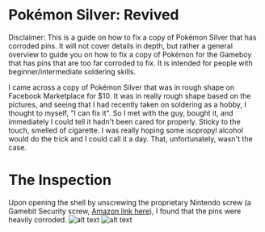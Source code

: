 # Pokémon Silver: Revived

Disclaimer: This is a guide on how to fix a copy of Pokémon Silver that has corroded pins. It will not cover details in depth, but rather a general overview to guide you on how to fix a copy of Pokémon for the Gameboy that has pins that are too far corroded to fix. It is intended for people with beginner/intermediate soldering skills.

I came across a copy of Pokémon Silver that was in rough shape on Facebook Marketplace for $10. It was in really rough shape based on the pictures, and seeing that I had recently taken on soldering as a hobby, I thought to myself, "I can fix it". So I met with the guy, bought it, and immediately I could tell it hadn't been cared for properly. Sticky to the touch, smelled of cigarette. I was really hoping some isopropyl alcohol would do the trick and I could call it a day. That, unfortunately, wasn't the case.

# The Inspection
Upon opening the shell by unscrewing the proprietary Nintendo screw (a Gamebit Security screw, [Amazon link here]([https://www.google.com](https://www.amazon.com/Screwdriver-EMiEN-Double-End-Security-Cartridges/dp/B08HRXHFKW/ref=sr_1_5?crid=1SBHESECJHQVU&dib=eyJ2IjoiMSJ9.a4wqupWsvWObWpEXmIGrpyRrRiycC7z4NEqBbpOl1OAJQYuf2XNUn2RzPvXLGZ1lHlQ7cwmi4gyy6yE_nRXiibB4Oya_dsAjULrmZxrmEosqReoexq0416b1-axozHd0W0hp3crVw-QYVFu24MBYEmvyqdOaMgGQcDFZZs8Oa2UcexsJ-sPEXcQ1pMiWbDzh8ioTifNWj-mX9utcM8KYeUty7RZ2LjMhKAMHutPNH-6IaKmIC0BwJCSBEKJnrp6rjwMISwFH2YdF_8kQNULvIVW3Dc_w9McTlwjOentJO-Y.xI93vdZHEePLL8Jdns3zfD2_BkdNXjRpZXVCEXIceP4&dib_tag=se&keywords=gamebit+screwdriver&qid=1717039776&sprefix=gamebi+screwdriver%2Caps%2C131&sr=8-5))), I found that the pins were heavily corroded. 
![alt text](https://github.com/nillawafers11/Pokemon-Revival-Revived/blob/main/GB/IMG_3092.jpg)
![alt text](https://github.com/nillawafers11/Pokemon-Revival-Revived/blob/main/GB/IMG_3093.jpg)
